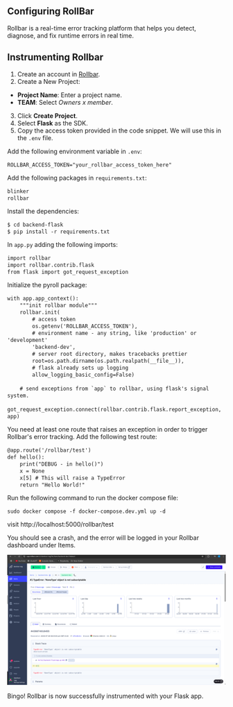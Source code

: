 ## Configuring RollBar

Rollbar is a real-time error tracking platform that helps you detect, diagnose, and fix runtime errors in real time.


## Instrumenting Rollbar

1. Create an account in [Rollbar](https://rollbar.com/).
2. Create a New Project:
- **Project Name**: Enter a project name.
- **TEAM**: Select _Owners x member_.
3. Click **Create Project**.
4. Select **Flask** as the SDK.
5. Copy the access token provided in the code snippet. We will use this in the `.env` file.

Add the following environment variable in `.env`:
```
ROLLBAR_ACCESS_TOKEN="your_rollbar_access_token_here"
```

Add the following packages in `requirements.txt`:
```
blinker
rollbar
```

Install the dependencies:
```
$ cd backend-flask
$ pip install -r requirements.txt
```

In `app.py` adding the following imports:
```
import rollbar
import rollbar.contrib.flask
from flask import got_request_exception
```

Initialize the pyroll package:
```
with app.app_context():
    """init rollbar module"""
    rollbar.init(
        # access token
        os.getenv('ROLLBAR_ACCESS_TOKEN'),
        # environment name - any string, like 'production' or 'development'
        'backend-dev',
        # server root directory, makes tracebacks prettier
        root=os.path.dirname(os.path.realpath(__file__)),
        # flask already sets up logging
        allow_logging_basic_config=False)

    # send exceptions from `app` to rollbar, using flask's signal system.
    got_request_exception.connect(rollbar.contrib.flask.report_exception, app)
```

You need at least one route that raises an exception in order to trigger Rollbar's error tracking.
Add the following test route:
```
@app.route('/rollbar/test')
def hello():
    print("DEBUG - in hello()")
    x = None
    x[5] # This will raise a TypeError
    return "Hello World!"
``` 

Run the following command to run the docker compose file:
```
sudo docker compose -f docker-compose.dev.yml up -d
```

visit http://localhost:5000/rollbar/test

You should see a crash, and the error will be logged in your Rollbar dashboard under Items.

![Rollbar Dashboard](/images/rollbar.png)

Bingo! Rollbar is now successfully instrumented with your Flask app.
